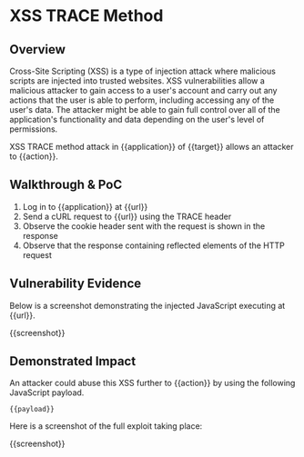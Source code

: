 # XSS TRACE Method

## Overview

Cross-Site Scripting (XSS) is a type of injection attack where malicious scripts are injected into trusted websites. XSS vulnerabilities allow a malicious attacker to gain access to a user's account and carry out any actions that the user is able to perform, including accessing any of the user's data. The attacker might be able to gain full control over all of the application's functionality and data depending on the user's level of permissions.

XSS TRACE method attack in {{application}} of {{target}} allows an attacker to {{action}}.

## Walkthrough & PoC

1. Log in to {{application}} at {{url}}
1. Send a cURL request to {{url}} using the TRACE header
1. Observe the cookie header sent with the request is shown in the response
1. Observe that the response containing reflected elements of the HTTP request

## Vulnerability Evidence

Below is a screenshot demonstrating the injected JavaScript executing at {{url}}.

{{screenshot}}

## Demonstrated Impact

An attacker could abuse this XSS further to {{action}} by using the following JavaScript payload.

```
{{payload}}
```

Here is a screenshot of the full exploit taking place:

{{screenshot}}
